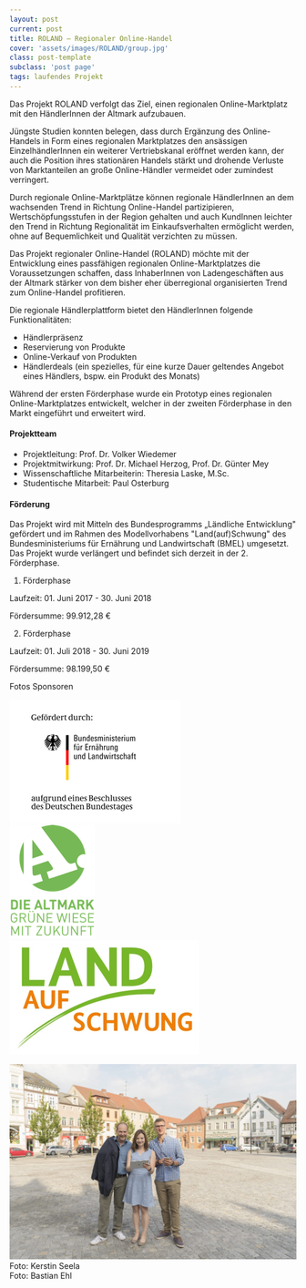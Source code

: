 ```yaml
---
layout: post
current: post
title: ROLAND – Regionaler Online-Handel
cover: 'assets/images/ROLAND/group.jpg'
class: post-template
subclass: 'post page'
tags: laufendes Projekt
---
```


Das Projekt ROLAND verfolgt das Ziel, einen regionalen Online-Marktplatz mit den HändlerInnen der Altmark aufzubauen.

Jüngste Studien konnten belegen, dass durch Ergänzung des Online-Handels in Form eines regionalen Marktplatzes den ansässigen EinzelhändlerInnen ein weiterer Vertriebskanal eröffnet werden kann, der auch die Position ihres stationären Handels stärkt und drohende Verluste von Marktanteilen an große Online-Händler vermeidet oder zumindest verringert.

Durch regionale Online-Marktplätze können regionale HändlerInnen an dem wachsenden Trend in Richtung Online-Handel partizipieren, Wertschöpfungsstufen in der Region gehalten und auch KundInnen leichter den Trend in Richtung Regionalität im Einkaufsverhalten ermöglicht werden, ohne auf Bequemlichkeit und Qualität verzichten zu müssen.

Das Projekt regionaler Online-Handel (ROLAND) möchte mit der Entwicklung eines passfähigen regionalen Online-Marktplatzes die Voraussetzungen schaffen, dass InhaberInnen von Ladengeschäften aus der Altmark stärker von dem bisher eher überregional organisierten Trend zum Online-Handel profitieren.

Die regionale Händlerplattform bietet den HändlerInnen folgende Funktionalitäten:

- Händlerpräsenz
- Reservierung von Produkte
- Online-Verkauf von Produkten
- Händlerdeals (ein spezielles, für eine kurze Dauer geltendes Angebot eines Händlers, bspw. ein Produkt des Monats)

Während der ersten Förderphase wurde ein Prototyp eines regionalen Online-Marktplatzes entwickelt, welcher in der zweiten Förderphase in den Markt eingeführt und erweitert wird.

#### Projektteam
- Projektleitung: Prof. Dr. Volker Wiedemer
- Projektmitwirkung: Prof. Dr. Michael Herzog, Prof. Dr. Günter Mey
- Wissenschaftliche Mitarbeiterin: Theresia Laske, M.Sc.
- Studentische Mitarbeit: Paul Osterburg

#### Förderung

Das Projekt wird mit Mitteln des Bundesprogramms „Ländliche Entwicklung" gefördert und im Rahmen des Modellvorhabens "Land(auf)Schwung" des Bundesministeriums für Ernährung und Landwirtschaft (BMEL) umgesetzt. Das Projekt wurde verlängert und befindet sich derzeit in der 2. Förderphase.

1. Förderphase

Laufzeit: 01. Juni 2017 - 30. Juni 2018

Fördersumme: 99.912,28 €

2. Förderphase

Laufzeit: 01. Juli 2018 - 30. Juni 2019

Fördersumme: 98.199,50 €

Fotos Sponsoren

<div class="container">
    <div class="column-1"><img src="assets/images/ROLAND/logo1.png"></div>
    <div class="column-2"><img src="assets/images/ROLAND/logo2.png"></div>
    <div class="column-3"><img src="assets/images/ROLAND/logo3.png"></div>
</div>


![](assets/images/ROLAND/team.jpg)
Foto: Kerstin Seela  
Foto: Bastian Ehl

